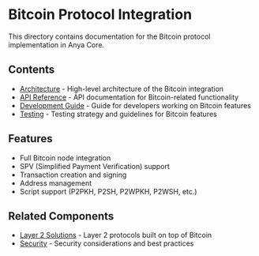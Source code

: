 # Bitcoin Protocol Integration

This directory contains documentation for the Bitcoin protocol implementation in Anya Core.

## Contents

- [Architecture](architecture.md) - High-level architecture of the Bitcoin integration
- [API Reference](api.md) - API documentation for Bitcoin-related functionality
- [Development Guide](development.md) - Guide for developers working on Bitcoin features
- [Testing](testing.md) - Testing strategy and guidelines for Bitcoin features

## Features

- Full Bitcoin node integration
- SPV (Simplified Payment Verification) support
- Transaction creation and signing
- Address management
- Script support (P2PKH, P2SH, P2WPKH, P2WSH, etc.)

## Related Components

- [Layer 2 Solutions](../layer2/) - Layer 2 protocols built on top of Bitcoin
- [Security](../security/) - Security considerations and best practices
